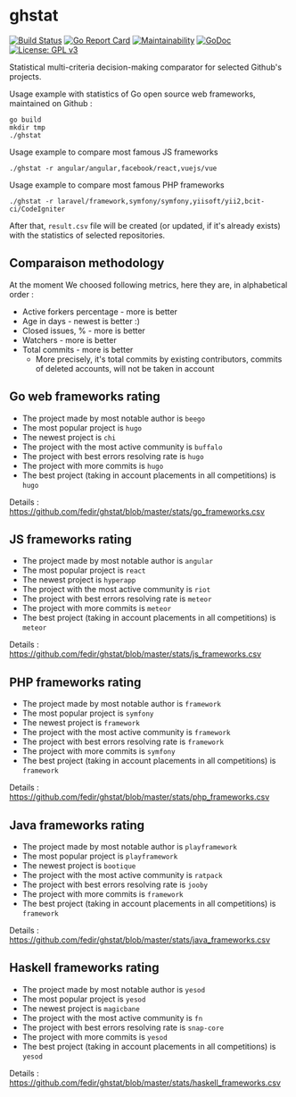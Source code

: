 # ghstat

[![Build Status](https://travis-ci.org/fedir/ghstat.svg?branch=master)](https://travis-ci.org/fedir/ghstat)
[![Go Report Card](https://goreportcard.com/badge/github.com/fedir/ghstat)](https://goreportcard.com/report/github.com/fedir/ghstat)
[![Maintainability](https://api.codeclimate.com/v1/badges/572b4413f5c5ebf49e36/maintainability)](https://codeclimate.com/github/fedir/go-github-statistics/maintainability)
[![GoDoc](https://godoc.org/github.com/fedir/ghstat?status.svg)](https://godoc.org/github.com/fedir/ghstat)
[![License: GPL v3](https://img.shields.io/badge/License-GPL%20v3-blue.svg)](https://www.gnu.org/licenses/gpl-3.0)

Statistical multi-criteria decision-making comparator for selected Github's projects.

Usage example with statistics of Go open source web frameworks, maintained on Github :

    go build
    mkdir tmp
    ./ghstat

Usage example to compare most famous JS frameworks

    ./ghstat -r angular/angular,facebook/react,vuejs/vue

Usage example to compare most famous PHP frameworks

    ./ghstat -r laravel/framework,symfony/symfony,yiisoft/yii2,bcit-ci/CodeIgniter

After that, `result.csv` file will be created (or updated, if it's already exists) with the statistics of selected repositories.

## Comparaison methodology

At the moment We choosed following metrics, here they are, in alphabetical order :

* Active forkers percentage - more is better
* Age in days - newest is better :)
* Closed issues, % - more is better
* Watchers - more is better
* Total commits - more is better
  * More precisely, it's total commits by existing contributors, commits of deleted accounts, will not be taken in account

## Go web frameworks rating

* The project made by most notable author is `beego`
* The most popular project is `hugo`
* The newest project is `chi`
* The project with the most active community is `buffalo`
* The project with best errors resolving rate is `hugo`
* The project with more commits is `hugo`
* The best project (taking in account placements in all competitions) is `hugo`

Details : https://github.com/fedir/ghstat/blob/master/stats/go_frameworks.csv

## JS frameworks rating

* The project made by most notable author is `angular`
* The most popular project is `react`
* The newest project is `hyperapp`
* The project with the most active community is `riot`
* The project with best errors resolving rate is `meteor`
* The project with more commits is `meteor`
* The best project (taking in account placements in all competitions) is `meteor`

Details : https://github.com/fedir/ghstat/blob/master/stats/js_frameworks.csv

## PHP frameworks rating

* The project made by most notable author is `framework`
* The most popular project is `symfony`
* The newest project is `framework`
* The project with the most active community is `framework`
* The project with best errors resolving rate is `framework`
* The project with more commits is `symfony`
* The best project (taking in account placements in all competitions) is `framework`

Details : https://github.com/fedir/ghstat/blob/master/stats/php_frameworks.csv

## Java frameworks rating

* The project made by most notable author is `playframework`
* The most popular project is `playframework`
* The newest project is `bootique`
* The project with the most active community is `ratpack`
* The project with best errors resolving rate is `jooby`
* The project with more commits is `framework`
* The best project (taking in account placements in all competitions) is `framework`

Details : https://github.com/fedir/ghstat/blob/master/stats/java_frameworks.csv

## Haskell frameworks rating

* The project made by most notable author is `yesod`
* The most popular project is `yesod`
* The newest project is `magicbane`
* The project with the most active community is `fn`
* The project with best errors resolving rate is `snap-core`
* The project with more commits is `yesod`
* The best project (taking in account placements in all competitions) is `yesod`

Details : https://github.com/fedir/ghstat/blob/master/stats/haskell_frameworks.csv